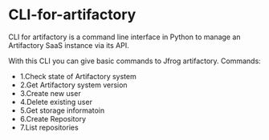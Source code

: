 # CLI-for-artifactory
CLI for artifactory is a command line interface in Python to manage an Artifactory SaaS instance
via its API.

With this CLI you can give basic commands to Jfrog artifactory.
Commands:
- 1.Check state of Artifactory system
- 2.Get Artifactory system version
- 3.Create new user
- 4.Delete existing user
- 5.Get storage informatoin
- 6.Create Repository
- 7.List repositories

